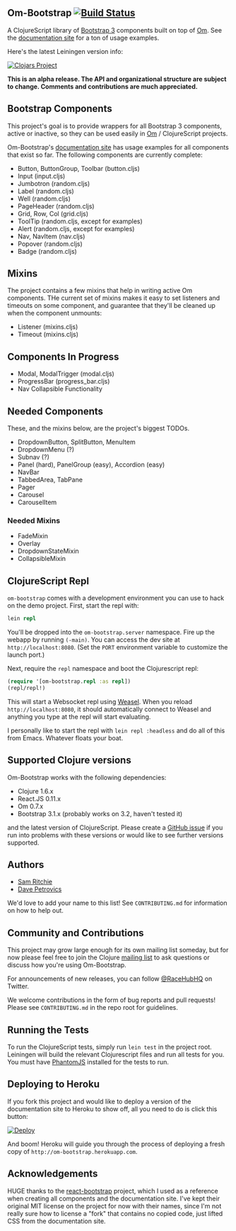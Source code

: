 ## Om-Bootstrap [![Build Status](https://secure.travis-ci.org/racehub/om-bootstrap.png)](http://travis-ci.org/racehub/om-bootstrap)

A ClojureScript library of [Bootstrap 3](http://getbootstrap.com) components built on top of [Om](https://github.com/swannodette/om). See the [documentation site](http://om-bootstrap.herokuapp.com/) for a ton of usage examples.

Here's the latest Leiningen version info:

[![Clojars Project](http://clojars.org/racehub/om-bootstrap/latest-version.svg)](http://clojars.org/racehub/om-bootstrap)

**This is an alpha release. The API and organizational structure are
subject to change. Comments and contributions are much appreciated.**

## Bootstrap Components

This project's goal is to provide wrappers for all Bootstrap 3 components, active or inactive, so they can be used easily in [Om](https://github.com/swannodette/om) / ClojureScript projects.

Om-Bootstrap's [documentation site](http://om-bootstrap.herokuapp.com/) has usage examples for all components that exist so far. The following components are currently complete:

* Button, ButtonGroup, Toolbar (button.cljs)
* Input (input.cljs)
* Jumbotron (random.cljs)
* Label (random.cljs)
* Well (random.cljs)
* PageHeader (random.cljs)
* Grid, Row, Col (grid.cljs)
* ToolTip (random.cljs, except for examples)
* Alert (random.cljs, except for examples)
* Nav, NavItem (nav.cljs)
* Popover (random.cljs)
* Badge (random.cljs)

## Mixins

The project contains a few mixins that help in writing active Om components. THe current set of mixins makes it easy to set listeners and timeouts on some component, and guarantee that they'll be cleaned up when the component unmounts:

* Listener (mixins.cljs)
* Timeout (mixins.cljs)

## Components In Progress

* Modal, ModalTrigger (modal.cljs)
* ProgressBar (progress_bar.cljs)
* Nav Collapsible Functionality

## Needed Components

These, and the mixins below, are the project's biggest TODOs.

* DropdownButton, SplitButton, MenuItem
* DropdownMenu (?)
* Subnav (?)
* Panel (hard), PanelGroup (easy), Accordion (easy)
* NavBar
* TabbedArea, TabPane
* Pager
* Carousel
* CarouselItem

### Needed Mixins

* FadeMixin
* Overlay
* DropdownStateMixin
* CollapsibleMixin

## ClojureScript Repl

`om-bootstrap` comes with a development environment you can use to hack on the demo project. First, start the repl with:

```clojure
lein repl
```

You'll be dropped into the `om-bootstrap.server` namespace. Fire up the webapp by running `(-main)`. You can access the dev site at `http://localhost:8080`. (Set the `PORT` environment variable to customize the launch port.)

Next, require the `repl` namespace and boot the Clojurescript repl:

```clojure
(require '[om-bootstrap.repl :as repl])
(repl/repl!)
```

This will start a Websocket repl using [Weasel](https://github.com/tomjakubowski/weasel). When you reload `http://localhost:8080`, it should automatically connect to Weasel and anything you type at the repl will start evaluating.

I personally like to start the repl with `lein repl :headless` and do all of this from Emacs. Whatever floats your boat.

## Supported Clojure versions

Om-Bootstrap works with the following dependencies:

- Clojure 1.6.x
- React.JS 0.11.x
- Om 0.7.x
- Bootstrap 3.1.x (probably works on 3.2, haven't tested it)

and the latest version of ClojureScript. Please create a [GitHub issue](https://github.com/racehub/om-bootstrap/issues) if you run into problems with these versions or would like to see further versions supported.

## Authors

- [Sam Ritchie](https://github.com/sritchie)
- [Dave Petrovics](https://github.com/dpetrovics)

We'd love to add your name to this list! See `CONTRIBUTING.md` for information on how to help out.

## Community and Contributions

This project may grow large enough for its own mailing list someday, but for now please feel free to join the Clojure [mailing list](https://groups.google.com/forum/#!forum/clojure) to ask questions or discuss how you're using Om-Bootstrap.

For announcements of new releases, you can follow [@RaceHubHQ](http://twitter.com/RaceHubHQ) on Twitter.

We welcome contributions in the form of bug reports and pull requests! Please see `CONTRIBUTING.md` in the repo root for guidelines.

## Running the Tests

To run the ClojureScript tests, simply run `lein test` in the project root. Leiningen will build the relevant Clojurescript files and run all tests for you. You must have [PhantomJS](http://phantomjs.org/) installed for the tests to run.

## Deploying to Heroku

If you fork this project and would like to deploy a version of the documentation site to Heroku to show off, all you need to do is click this button:

[![Deploy](https://www.herokucdn.com/deploy/button.png)](https://heroku.com/deploy)

And boom! Heroku will guide you through the process of deploying a fresh copy of `http://om-bootstrap.herokuapp.com`.

## Acknowledgements

HUGE thanks to the [react-bootstrap](https://github.com/react-bootstrap/react-bootstrap) project, which I used as a reference when creating all components and the documentation site. I've kept their original MIT license on the project for now with their names, since I'm not really sure how to license a "fork" that contains no copied code, just lifted CSS from the documentation site.

